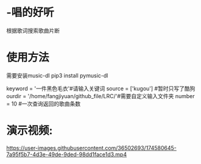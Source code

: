 # -唱的好听
根据歌词搜索歌曲片断

# 使用方法
需要安装music-dl 
pip3 install pymusic-dl

keyword = '一件黑色毛衣'#请输入关键词
source = ['kugou'] #暂时只写了酷狗
ourdir = '/home/fangjiyuan/github_file/LRC/'#需要自定义输入文件夹
number = 10 #一次查询返回的歌曲条数

# 演示视频:
https://user-images.githubusercontent.com/36502693/174580645-7a95f5b7-4d3e-49de-9ded-98dd1face1d3.mp4


